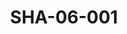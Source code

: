 ---
pid: SHA-06-001
title: SHA-06-001
language: en
collection: Sharhabil Ahmed
original_label: 
rights: Sharhabil Ahmed
location_of_original: Sharhabil Ahmed
photographer_or_studio: 
scanned_from: photograph 8.8 by 11.3
_date: '1990'
location: Bahrain, National Museum
description: Sharhabil Ahmed at a conference
additional_notes: 
permission_display: 'yes'
on_server: 'no'
on_website: 'no'
permalink: /photopages/en/SHA-06-001.html
layout: photo-page
---